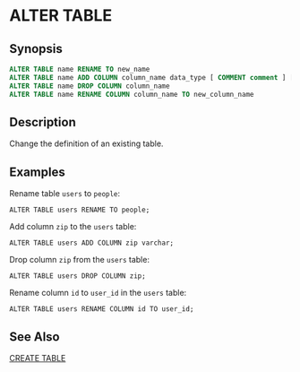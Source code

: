 
ALTER TABLE
===========

Synopsis
--------

``` sql
ALTER TABLE name RENAME TO new_name
ALTER TABLE name ADD COLUMN column_name data_type [ COMMENT comment ] [ WITH ( property_name = expression [, ...] ) ]
ALTER TABLE name DROP COLUMN column_name
ALTER TABLE name RENAME COLUMN column_name TO new_column_name
```

Description
-----------

Change the definition of an existing table.

Examples
--------

Rename table `users` to `people`:

    ALTER TABLE users RENAME TO people;

Add column `zip` to the `users` table:

    ALTER TABLE users ADD COLUMN zip varchar;

Drop column `zip` from the `users` table:

    ALTER TABLE users DROP COLUMN zip;

Rename column `id` to `user_id` in the `users` table:

    ALTER TABLE users RENAME COLUMN id TO user_id;

See Also
--------

[CREATE TABLE](./create-table.html)
